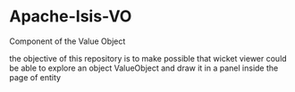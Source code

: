 Apache-Isis-VO
==============

Component of the Value Object 

the objective of this repository is to make possible that wicket viewer could be able to explore an object ValueObject and draw it in a panel inside the page of entity
